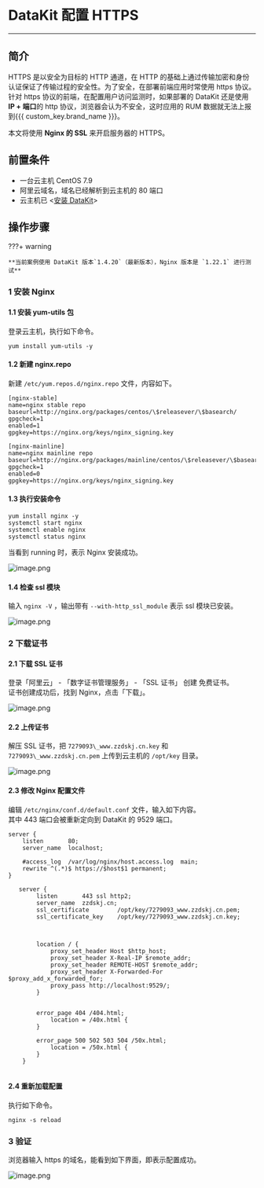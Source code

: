# DataKit 配置 HTTPS

---

## 简介

HTTPS 是以安全为目标的 HTTP 通道，在 HTTP 的基础上通过传输加密和身份认证保证了传输过程的安全性。为了安全，在部署前端应用时常使用 https 协议。针对 https 协议的前端，在配置用户访问监测时，如果部署的 DataKit 还是使用 **IP + 端口**的 http 协议，浏览器会认为不安全，这时应用的 RUM 数据就无法上报到{{{ custom_key.brand_name }}}。

本文将使用 **Nginx 的 SSL** 来开启服务器的 HTTPS。

## 前置条件

- 一台云主机 CentOS 7.9
- 阿里云域名，域名已经解析到云主机的 80 端口
- 云主机已 <[安装 DataKit](../../datakit/datakit-install.md)>

## 操作步骤

???+ warning

    **当前案例使用 DataKit 版本`1.4.20`（最新版本），Nginx 版本是 `1.22.1` 进行测试**
### 1 安装 Nginx

#### 1.1 安装 yum-utils 包

登录云主机，执行如下命令。

```
yum install yum-utils -y
```

#### 1.2 新建 nginx.repo

新建 `/etc/yum.repos.d/nginx.repo` 文件，内容如下。

```
[nginx-stable]
name=nginx stable repo
baseurl=http://nginx.org/packages/centos/\$releasever/\$basearch/
gpgcheck=1
enabled=1
gpgkey=https://nginx.org/keys/nginx_signing.key

[nginx-mainline]
name=nginx mainline repo
baseurl=http://nginx.org/packages/mainline/centos/\$releasever/\$basearch/
gpgcheck=1
enabled=0
gpgkey=https://nginx.org/keys/nginx_signing.key
```

#### 1.3 执行安装命令

```
yum install nginx -y
systemctl start nginx
systemctl enable nginx
systemctl status nginx
```

当看到 running 时，表示 Nginx 安装成功。

![image.png](../images/datakit-https-1.png)

#### 1.4 检查 ssl 模块

输入 `nginx -V` ，输出带有 `--with-http_ssl_module` 表示 ssl 模块已安装。

![image.png](../images/datakit-https-2.png)

### 2 下载证书

#### 2.1 下载 SSL 证书

登录「阿里云」 - 「数字证书管理服务」 - 「SSL 证书」 创建 免费证书。<br/>
证书创建成功后，找到 Nginx，点击「下载」。

![image.png](../images/datakit-https-3.png)

#### 2.2 上传证书

解压 SSL 证书，把 `7279093\_www.zzdskj.cn.key` 和 `7279093\_www.zzdskj.cn.pem` 上传到云主机的 `/opt/key` 目录。

![image.png](../images/datakit-https-4.png)

#### 2.3 修改 Nginx 配置文件

编辑 `/etc/nginx/conf.d/default.conf` 文件，输入如下内容。<br/>
其中 443 端口会被重新定向到 DataKit 的 9529 端口。

```
server {
    listen       80;
    server_name  localhost;

    #access_log  /var/log/nginx/host.access.log  main;
    rewrite ^(.*)$ https://$host$1 permanent;
}

   server {
        listen       443 ssl http2;
        server_name  zzdskj.cn;
        ssl_certificate        /opt/key/7279093_www.zzdskj.cn.pem;
        ssl_certificate_key    /opt/key/7279093_www.zzdskj.cn.key;



        location / {
            proxy_set_header Host $http_host;
            proxy_set_header X-Real-IP $remote_addr;
            proxy_set_header REMOTE-HOST $remote_addr;
            proxy_set_header X-Forwarded-For $proxy_add_x_forwarded_for;
            proxy_pass http://localhost:9529/;
        }


        error_page 404 /404.html;
            location = /40x.html {
        }

        error_page 500 502 503 504 /50x.html;
            location = /50x.html {
        }
    }


```

#### 2.4 重新加载配置

执行如下命令。

```
nginx -s reload
```

### 3 验证

浏览器输入 https 的域名，能看到如下界面，即表示配置成功。

![image.png](../images/datakit-https-5.png)
